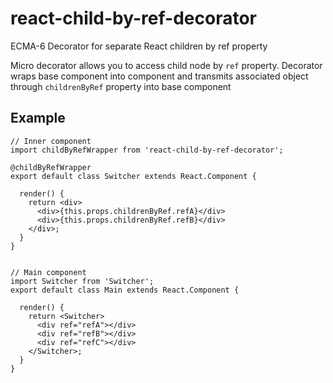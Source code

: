 # react-child-by-ref-decorator
ECMA-6 Decorator for separate React children by ref property

Micro decorator allows you to access child node by `ref` property. 
Decorator wraps base component into component and transmits associated object through `childrenByRef` property into base component

## Example
```
// Inner component
import childByRefWrapper from 'react-child-by-ref-decorator';

@childByRefWrapper
export default class Switcher extends React.Component {

  render() {
    return <div>
      <div>{this.props.childrenByRef.refA}</div>
      <div>{this.props.childrenByRef.refB}</div>
    </div>;
  }
}


// Main component
import Switcher from 'Switcher';
export default class Main extends React.Component {

  render() {
    return <Switcher>
      <div ref="refA"></div>
      <div ref="refB"></div>
      <div ref="refC"></div>
    </Switcher>;
  }
}

```
